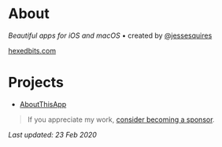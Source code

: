 # About

*Beautiful apps for iOS and macOS* • created by [@jessesquires](https://github.com/jessesquires)

[hexedbits.com](https://www.hexedbits.com)

# Projects

* [AboutThisApp](https://hexedbits.github.io/AboutThisApp/)

> If you appreciate my work, [consider becoming a sponsor](https://www.jessesquires.com/sponsor/).

*Last updated: 23 Feb 2020*
